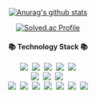 <div align=center>
  
  [![Anurag's github stats](https://github-readme-stats.vercel.app/api?username=qkrqudcks7&show_icons=true&theme=dark)](https://github.com/qkrqudcks7/github-readme-stats)
  

  [![Solved.ac Profile](http://mazassumnida.wtf/api/v2/generate_badge?boj=qkrqudcks7)](https://solved.ac/qkrqudcks7/)
  
  <h4 align="center">📚 Technology Stack 📚</h4>
  <p align="center">
  <img src="https://img.shields.io/badge/-Python-blue"/>&nbsp
  <img src="https://img.shields.io/badge/-JAVA-orange"/>&nbsp
  <img src="https://img.shields.io/badge/-Spring-yellow"/>&nbsp
  <img src="https://img.shields.io/badge/-SpringBoot-navy"/>&nbsp
  <img src="https://img.shields.io/badge/-JPA-blue"/>
 <br>
  <img src="https://img.shields.io/badge/-JavaScript-blue"/>&nbsp
  <img src="https://img.shields.io/badge/-Vuejs-yellow"/>&nbsp
  <img src="https://img.shields.io/badge/-vuex-green"/>&nbsp
 <br>
  <img src="https://img.shields.io/badge/-MySQL-blue"/>&nbsp
  <img src="https://img.shields.io/badge/-Postgresql-critical"/>&nbsp
  <img src="https://img.shields.io/badge/-AWS-black"/>&nbsp
  <img src="https://img.shields.io/badge/-EC2-ff69b4"/>&nbsp
  <img src="https://img.shields.io/badge/-RDS-red"/>&nbsp
  <img src="https://img.shields.io/badge/-S3-inactive"/>&nbsp
    <img src="https://img.shields.io/badge/-jenkins-brightgreen"/>
 </p>
</div>
